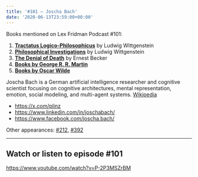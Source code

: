 ```yaml
---
title: '#101 – Joscha Bach'
date: '2020-06-13T23:59:00+00:00'
---
```


Books mentioned on Lex Fridman Podcast #101:

1. <b><a href="https://amzn.to/3VMRgOf" target="_blank" rel="sponsored noopener noreferrer">Tractatus Logico-Philosophicus</a></b> by Ludwig Wittgenstein
2. <b><a href="https://amzn.to/3EFjzXF" target="_blank" rel="sponsored noopener noreferrer">Philosophical Investigations</a></b> by Ludwig Wittgenstein
3. <b><a href="https://amzn.to/3tZChEJ" target="_blank" rel="sponsored noopener noreferrer">The Denial of Death</a></b> by Ernest Becker
4. <b><a href="https://amzn.to/3OMLsSn" target="_blank" rel="sponsored noopener noreferrer">Books by George R. R. Martin</a></b>
5. <b><a href="https://amzn.to/3u4dXBG" target="_blank" rel="sponsored noopener noreferrer">Books by Oscar Wilde</a></b>

<!--more-->

Joscha Bach is a German artificial intelligence researcher and cognitive scientist focusing on cognitive architectures, mental representation, emotion, social modeling, and multi-agent systems. <a href="https://en.wikipedia.org/wiki/Joscha_Bach" target="_blank">Wikipedia</a>

- <a href="https://x.com/plinz" target="_blank">https://x.com/plinz</a>
- <a href="https://www.linkedin.com/in/joschabach/" target="_blank">https://www.linkedin.com/in/joschabach/</a>
- <a href="https://www.facebook.com/joscha.bach/" target="_blank">https://www.facebook.com/joscha.bach/</a>

Other appearances: [\#212](/212-joscha-bach/), [\#392](/392-joscha-bach/)

- - - - - -

## Watch or listen to episode #101

<https://www.youtube.com/watch?v=P-2P3MSZrBM>